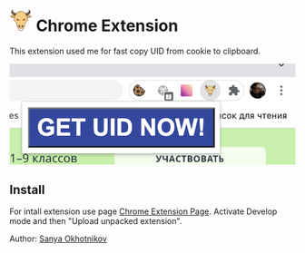 # ![icon](/icons/icon.png) Chrome Extension

This extension used me for fast copy UID from cookie to clipboard.

![Tux, the Linux mascot](/preview-images/intro.png)

## Install

For intall extension use page [Chrome Extension Page](chrome://extensions/). Activate Develop mode and then "Upload unpacked extension".

Author: [Sanya Okhotnikov](https://github.com/alexohotnikov)
